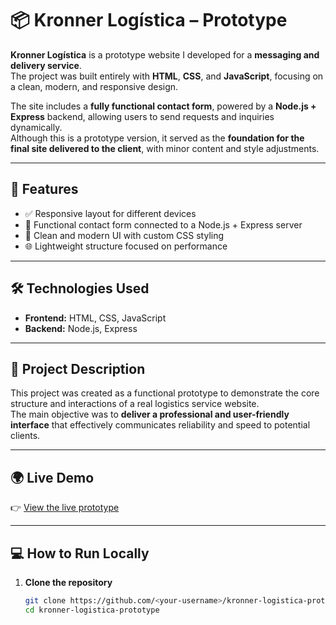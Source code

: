 # 📦 Kronner Logística – Prototype

**Kronner Logística** is a prototype website I developed for a **messaging and delivery service**.  
The project was built entirely with **HTML**, **CSS**, and **JavaScript**, focusing on a clean, modern, and responsive design.

The site includes a **fully functional contact form**, powered by a **Node.js + Express** backend, allowing users to send requests and inquiries dynamically.  
Although this is a prototype version, it served as the **foundation for the final site delivered to the client**, with minor content and style adjustments.

---

## 🚀 Features

- ✅ Responsive layout for different devices  
- 📝 Functional contact form connected to a Node.js + Express server  
- 🎨 Clean and modern UI with custom CSS styling  
- 🌐 Lightweight structure focused on performance

---

## 🛠️ Technologies Used

- **Frontend:** HTML, CSS, JavaScript  
- **Backend:** Node.js, Express

---

## 📝 Project Description

This project was created as a functional prototype to demonstrate the core structure and interactions of a real logistics service website.  
The main objective was to **deliver a professional and user-friendly interface** that effectively communicates reliability and speed to potential clients.

---

## 🌍 Live Demo

👉 [View the live prototype](https://kronner-logistica-prototipo.netlify.app/)

---

## 💻 How to Run Locally

1. **Clone the repository**  
   ```bash
   git clone https://github.com/<your-username>/kronner-logistica-prototype.git
   cd kronner-logistica-prototype
